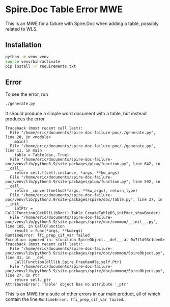 # Spire.Doc Table Error MWE

This is an MWE for a failure with Spire.Doc when adding a table, possibly related to WLS.

## Installation

```bash
python -m venv venv
source venv/bin/activate
pip install -r requirements.txt
```

## Error

To see the error, run

```bash
./generate.py
```

It should produce a simple word document with a table, but instead produces the error

```
Traceback (most recent call last):
  File "/home/eric/documents/spire-doc-failure-poc/./generate.py", line 20, in <module>
    main()
  File "/home/eric/documents/spire-doc-failure-poc/./generate.py", line 11, in main
    table = Table(doc, True)
  File "/home/eric/documents/spire-doc-failure-poc/venv/lib/python3.9/site-packages/plum/function.py", line 642, in __call__
    return self.f(self.instance, *args, **kw_args)
  File "/home/eric/documents/spire-doc-failure-poc/venv/lib/python3.9/site-packages/plum/function.py", line 592, in __call__
    return _convert(method(*args, **kw_args), return_type)
  File "/home/eric/documents/spire-doc-failure-poc/venv/lib/python3.9/site-packages/spire/doc/Table.py", line 37, in __init__
    intPtr = CallCFunction(GetDllLibDoc().Table_CreateTableDS,intPdoc,showBorder)
  File "/home/eric/documents/spire-doc-failure-poc/venv/lib/python3.9/site-packages/spire/doc/common/__init__.py", line 105, in CallCFunction
    result = func(*args, **kwargs)
RuntimeError: ffi_prep_cif_var failed
Exception ignored in: <function SpireObject.__del__ at 0x7f1d93c1dee0>
Traceback (most recent call last):
  File "/home/eric/documents/spire-doc-failure-poc/venv/lib/python3.9/site-packages/spire/doc/common/SpireObject.py", line 31, in __del__
    CallCFunction(dlllib.Spire_FreeHandle,self.Ptr)
  File "/home/eric/documents/spire-doc-failure-poc/venv/lib/python3.9/site-packages/spire/doc/common/SpireObject.py", line 27, in Ptr
    return self._ptr
AttributeError: 'Table' object has no attribute '_ptr'
```

This is an MWE for a suite of other errors in our main product, all of which contain the line `RuntimeError: ffi_prep_cif_var failed`.
